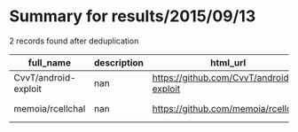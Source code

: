 
# Summary for results/2015/09/13
    
2 records found after deduplication

| full_name | description | html_url | matched_list | matched_count | pushed_at | size | stargazers_count | language | forks_count |
|----------------------|---------------|-----------------------------------------|----------------|-----------------|---------------------------|--------|--------------------|------------|---------------|
| CvvT/android-exploit | nan | https://github.com/CvvT/android-exploit | ['exploit'] | 1 | 2015-09-13 15:46:26+00:00 | 142 | 1 | C | 8 |
| memoia/rcellchal | nan | https://github.com/memoia/rcellchal | ['rce'] | 1 | 2015-09-13 03:08:11+00:00 | 852 | 0 | Python | 0 |
